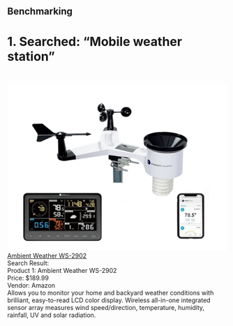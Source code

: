 ## Benchmarking

# 1. Searched: “Mobile weather station”
<br>

![image caption](Product_1.png)
[Ambient Weather WS-2902](https://www.amazon.com/portable-weather-station/s?k=portable+weather+station)
<br>
Search Result:
<br>
Product 1: Ambient Weather WS-2902
<br>
Price: $189.99
<br>
Vendor: Amazon
<br>
Allows you to monitor your home and backyard weather conditions with brilliant, easy-to-read LCD color display. Wireless all-in-one integrated sensor array measures wind speed/direction, temperature, humidity, rainfall, UV and solar radiation.
